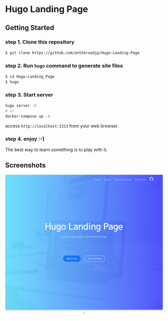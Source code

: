 # Hugo Landing Page


## Getting Started

### step 1. Clone this repository
 
```bash
$ git clone https://github.com/ontheroadjp/Hugo-Landing-Page
```

### step 2. Run ``hugo`` command to generate site files

```bash
$ cd Hugo-Landing_Page
$ hugo
```

### step 3. Start server

```bash
hugo server -D
# or
docker-compose up -d
```

access ``http://localhost:1313`` from your web browser.

### step 4. enjoy :-)

The best way to learn something is to play with it.

## Screenshots

![screenshot](https://github.com/ontheroadjp/Hugo-Landing-Page/raw/images/images/home01.png "screenshot")